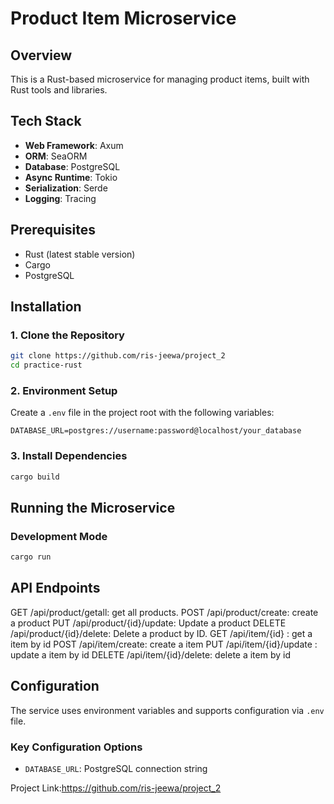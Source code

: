 # Product Item Microservice

## Overview
This is a Rust-based microservice for managing product items, built with Rust tools and libraries.

## Tech Stack
- **Web Framework**: Axum
- **ORM**: SeaORM
- **Database**: PostgreSQL
- **Async Runtime**: Tokio
- **Serialization**: Serde
- **Logging**: Tracing

## Prerequisites
- Rust (latest stable version)
- Cargo
- PostgreSQL

## Installation

### 1. Clone the Repository
```bash
git clone https://github.com/ris-jeewa/project_2
cd practice-rust
```

### 2. Environment Setup
Create a `.env` file in the project root with the following variables:
```
DATABASE_URL=postgres://username:password@localhost/your_database
```

### 3. Install Dependencies
```bash
cargo build
```

## Running the Microservice

### Development Mode
```bash
cargo run
```

## API Endpoints
GET /api/product/getall: get all products.
POST /api/product/create: create a product
PUT /api/product/{id}/update: Update a product
DELETE /api/product/{id}/delete: Delete a product by ID.
GET /api/item/{id} : get a item by id
POST /api/item/create: create a item
PUT /api/item/{id}/update : update a item by id
DELETE /api/item/{id}/delete: delete a item by id

## Configuration
The service uses environment variables and supports configuration via `.env` file.

### Key Configuration Options
- `DATABASE_URL`: PostgreSQL connection string

Project Link:https://github.com/ris-jeewa/project_2
